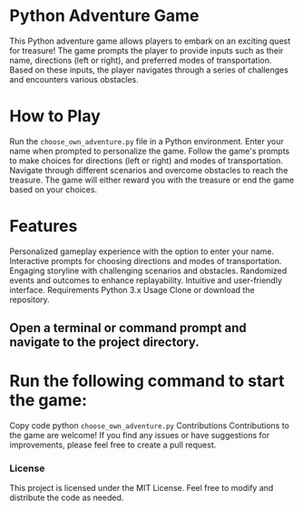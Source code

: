 # Python Adventure Game
This Python adventure game allows players to embark on an exciting quest for treasure! The game prompts the player to provide inputs such as their name, directions (left or right), and preferred modes of transportation. Based on these inputs, the player navigates through a series of challenges and encounters various obstacles.

# How to Play
Run the ```choose_own_adventure.py``` file in a Python environment.
Enter your name when prompted to personalize the game.
Follow the game's prompts to make choices for directions (left or right) and modes of transportation.
Navigate through different scenarios and overcome obstacles to reach the treasure.
The game will either reward you with the treasure or end the game based on your choices.

# Features
Personalized gameplay experience with the option to enter your name.
Interactive prompts for choosing directions and modes of transportation.
Engaging storyline with challenging scenarios and obstacles.
Randomized events and outcomes to enhance replayability.
Intuitive and user-friendly interface.
Requirements
Python 3.x
Usage
Clone or download the repository.

## Open a terminal or command prompt and navigate to the project directory.

# Run the following command to start the game:

Copy code
python ```choose_own_adventure.py```
Contributions
Contributions to the game are welcome! If you find any issues or have suggestions for improvements, please feel free to create a pull request.

### License
This project is licensed under the MIT License. Feel free to modify and distribute the code as needed.
